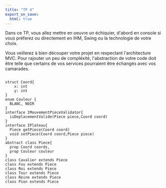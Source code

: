 ```yaml
---
title: "TP 4"
export_on_save:
  html: true
---
```


Dans ce TP, vous allez mettre en oeuvre un échiquier, d'abord en console si vous préferez ou directement en IHM, Swing ou la technologie de votre choix.

Vous veillerez à bien découper votre projet en respectant l'architecture MVC.
Pour rajouter un peu de compléxité, l'abstraction de votre code doit être telle que certains de vos services pourraient être échangés avec vos camarades.

```plantuml

struct Coord{
    x: int
    y: int
}
enum Couleur {
  BLANC, NOIR
}
interface IMouvementPieceValidator{
  isDeplacementValide(Piece piece,Coord coord)
}
interface IPlateau{
  Piece getPiece(Coord coord)
  void setPiece(Coord coord,Piece piece)
}
abstract class Piece{
  prop Coord coords,
  prop Couleur couleur
}
class Cavalier extends Piece
class Fou extends Piece
class Roi extends Piece
class Tour extends Piece
class Reine extends Piece
class Pion extends Piece


```
